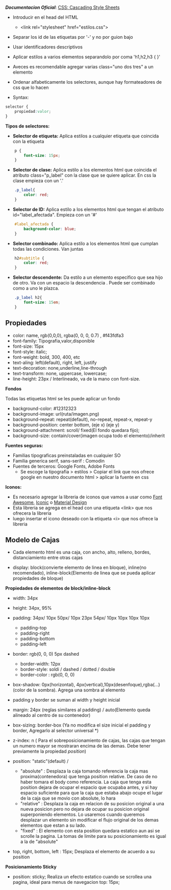 ***Documentacion Oficial***: [CSS: Cascading Style Sheets](https://developer.mozilla.org/en-US/docs/Web/CSS)

- Introducir en el head del HTML
	- \<link rel="stylesheet" href="estilos.css">

- Separar los id de las etiquetas por '-' y no por guion bajo
- Usar identificadores descriptivos
- Aplicar estilos a varios elementos separandolo por coma 'h1,h2,h3 { }'
- Aveces es recomendable agregar varias class="uno dos tres" a un elemento
- Ordenar alfabeticamente los selectores, aunque hay formateadores de css que lo hacen

- Syntax:
```css
selector {
	propiedad:valor;
}
```

**Tipos de selectores:**

- **Selector de etiqueta:** Aplica estilos a cualquier etiqueta que coincida con la etiqueta
```css
	p {
		font-size: 15px;
	}
```

- **Selector de clase:** Aplica estilo a los elementos html que coincida el atributo class="p_label"  con la clase que se quiere aplicar. En css la clase empieza con un '.'
```css
	.p_label{
		color: red;
	}
```

- **Selector de ID:** Aplica estilo a los elementos html que tengan el atributo id="label_afectada". Empieza con un '#'
```css
	#label_afectada {
		background-color: blue;
	}
```

- **Selector combinado:** Aplica estilo a los elementos html que cumplan todas las condiciones. Van juntas
```css
	h2#subtitle {
		color: red;
	}
```

- **Selector descendente:** Da estilo a un elemento especifico que sea hijo de otro. Va con un espacio la descendencia . Puede ser combinado como a uno le plazca.
```css
	.p_label h2{
		font-size: 15em;
	}
```

## Propiedades

- color: name, rgb(0,0,0), rgba(0, 0, 0, 0.7) , \#f43fdfa3
- font-family: Tipografia,valor,disponible
- font-size: 15px
- font-style: italic;
- font-weight: bold, 300, 400, etc
- text-aling: left(default), right, left, justify
- text-decoration: none,underline,line-through
- text-transform: none, uppercase, lowercase;
- line-height: 23px  / Interlineado, va de la mano con font-size.

**Fondos**

Todas las etiquetas html se les puede aplicar un fondo

- background-color: #12312323
- background-image: url(ruta/imagen.png)
- background-repeat: repeat(default), no-repeat, repeat-x, repeat-y
- background-position: center bottom, (eje x)  (eje y)
- background-attachment: scroll/ fixed(El fondo quedara fijo);
- background-size: contain/cover(imagen ocupa todo el elemento)/inherit

**Fuentes seguras:**
- Familias tipograficas preinstaladas en cualquier SO
- Familia generica serif, sans-serif : Comodin
- Fuentes de terceros: Google Fonts, Adobe Fonts
	- Se escoge la tipografia > estilos > Copiar el link que nos ofrece google en nuestro documento html > aplicar la fuente en css

**Iconos:**
- Es necesario agregar la libreria de iconos que vamos a usar como [Font Awesome](https://fontawesome.com/), [Iconic](https://useiconic.com/icons/) o [Material Design](https://material.io/design/iconography/system-icons.html)
- Esta libreria se agrega en el head con una etiqueta \<link> que nos ofrecera la libreria
- luego insertar el icono deseado con la etiqueta \<i> que nos ofrece la libreria

## Modelo de Cajas

- Cada elemento html es una caja, con ancho, alto, relleno, bordes, distanciamiento entre otras cajas

- display: block(convierte elemento de linea en bloque), inline(no recomendado), inline-block(Elemento de linea que se pueda aplicar propiedades de bloque)

**Propiedades de elementos de block/inline-block**
- width: 34px
- height: 34px, 95%
- padding: 34px/ 10px 50px/ 10px 23px 54px/ 10px 10px 10px 10px
	- padding-top
	- padding-right
	- padding-bottom
	- padding-left
- border: rgb(0, 0, 0) 5px dashed
	- border-width: 12px
	- border-style: soldi / dashed / dotted / double
	- border-color : rgb(0, 0, 0)
- box-shadow: 0px(horizontal), 4px(vertical),10px(desenfoque),rgba(...)(color de la sombra). Agrega una sombra al elemento
- padding y border se suman al width y height inicial

- margin: 24px (reglas similares al padding) / auto(Elemento queda alineado al centro de su contenedor)
- box-sizing: border-box (Ya no modifica el size inicial el padding y border, Agregarlo al selector universal \*)

- z-index: n ( Para el sobreposicionamiento de cajas, las cajas que tengan un numero mayor se mostraran encima de las demas. Debe tener previamente la propiedad *position*) 

- position: "static"(default) / 
	- "absolute" : Desplaza la caja tomando referencia la caja mas proxima(contenedora) que tenga position relative. De caso de no haber tomara el body como referencia. La caja que tenga esta position dejara de ocupar el espacio que ocupaba antes, y si hay espacio suficiente para que la caja que estaba abajo ocupe el lugar de la caja que se movio con absolute, lo hara
	- "relative" : Desplaza la caja en relacion de su posicion original a una nueva posicion pero no dejara de ocupar su posicion original superponiendo elementos. Lo usaremos cuando queremos desplazar un elemento sin modificar el flujo original de los demas elementos que estan a su lado.
	- "fixed" : El elemento con esta position quedara estatico aun asi se scrolle la pagina. La tomas de limite para su posicionamiento es igual a la de "absolute"
- top, right, bottom, left : 15px;  Desplaza el elemento de acuerdo a su position

**Posicionamiento Sticky**

- position: sticky;  Realiza un efecto estatico cuando se scrollea una pagina, ideal para menus de navegacion
	top: 15px;
